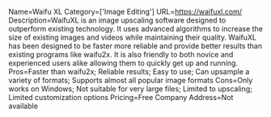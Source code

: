 Name=Waifu XL
Category=['Image Editing']
URL=https://waifuxl.com/
Description=WaifuXL is an image upscaling software designed to outperform existing technology. It uses advanced algorithms to increase the size of existing images and videos while maintaining their quality. WaifuXL has been designed to be faster more reliable and provide better results than existing programs like waifu2x. It is also friendly to both novice and experienced users alike allowing them to quickly get up and running.
Pros=Faster than waifu2x; Reliable results; Easy to use; Can upsample a variety of formats; Supports almost all popular image formats
Cons=Only works on Windows; Not suitable for very large files; Limited to upscaling; Limited customization options
Pricing=Free
Company Address=Not available
